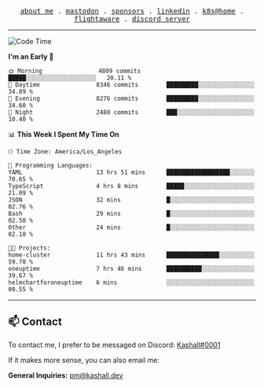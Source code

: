 <p align="center">
  <samp>
    <a href="https://jordanjones.org/">about me</a> .
    <a rel="me" href="https://mastodon.social/@kashall">mastodon</a> .
    <a href="https://github.com/sponsors/kashalls">sponsors</a> .
    <a href="https://linkedin.com/in/jordpjones">linkedin</a> .
    <a href="https://github.com/kashalls/home-cluster">k8s@home</a> .
    <a href="https://flightaware.com/adsb/stats/user/kashalls">flightaware</a> .
    <a href="https://discord.gg/V2WrCfqba9">discord server</a>
  </samp>
</p>

---

<!--START_SECTION:waka-->
![Code Time](http://img.shields.io/badge/Code%20Time-1%2C510%20hrs%2025%20mins-blue)

**I'm an Early 🐤** 

```text
🌞 Morning                4809 commits        █████░░░░░░░░░░░░░░░░░░░░   20.11 % 
🌆 Daytime                8346 commits        █████████░░░░░░░░░░░░░░░░   34.89 % 
🌃 Evening                8276 commits        █████████░░░░░░░░░░░░░░░░   34.60 % 
🌙 Night                  2488 commits        ███░░░░░░░░░░░░░░░░░░░░░░   10.40 % 
```


📊 **This Week I Spent My Time On** 

```text
🕑︎ Time Zone: America/Los_Angeles

💬 Programming Languages: 
YAML                     13 hrs 51 mins      ██████████████████░░░░░░░   70.65 % 
TypeScript               4 hrs 8 mins        █████░░░░░░░░░░░░░░░░░░░░   21.09 % 
JSON                     32 mins             █░░░░░░░░░░░░░░░░░░░░░░░░   02.76 % 
Bash                     29 mins             █░░░░░░░░░░░░░░░░░░░░░░░░   02.50 % 
Other                    24 mins             █░░░░░░░░░░░░░░░░░░░░░░░░   02.10 % 

🐱‍💻 Projects: 
home-cluster             11 hrs 43 mins      ███████████████░░░░░░░░░░   59.78 % 
oneuptime                7 hrs 46 mins       ██████████░░░░░░░░░░░░░░░   39.67 % 
helmchartforoneuptime    6 mins              ░░░░░░░░░░░░░░░░░░░░░░░░░   00.55 % 
```


<!--END_SECTION:waka-->

---

## 📫 Contact

To contact me, I prefer to be messaged on Discord:  [Kashall#0001](https://discord.com/users/201077739589992448)

If it makes more sense, you can also email me:

**General Inquiries:** pm@kashall.dev  
